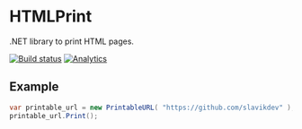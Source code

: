 # HTMLPrint
.NET library to print HTML pages.

[![Build status](https://ci.appveyor.com/api/projects/status/h7m4ecpxxoa2phxb?svg=true)](https://ci.appveyor.com/project/slavikdev/htmlprint)
[![Analytics](https://ga-beacon.appspot.com/UA-89293155-1/jo/readme?pixel)](https://github.com/igrigorik/ga-beacon)

## Example
```csharp
var printable_url = new PrintableURL( "https://github.com/slavikdev" );
printable_url.Print();
```
